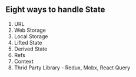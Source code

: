 ## Eight ways to handle State
1. URL
2. Web Storage
3. Local Storage
4. Lifted State
5. Derived State
6. Refs
7. Context
8. Thrid Party Library - Redux, Mobx, React Query
